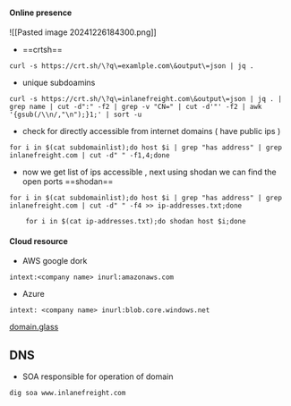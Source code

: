 
#### Online presence

![[Pasted image 20241226184300.png]]
- ==crtsh==

```shell-session
curl -s https://crt.sh/\?q\=examlple.com\&output\=json | jq .
```

- unique subdoamins

```shell-session
curl -s https://crt.sh/\?q\=inlanefreight.com\&output\=json | jq . | grep name | cut -d":" -f2 | grep -v "CN=" | cut -d'"' -f2 | awk '{gsub(/\\n/,"\n");}1;' | sort -u
```

- check for directly accessible from internet domains ( have public ips )

```shell-session
for i in $(cat subdomainlist);do host $i | grep "has address" | grep inlanefreight.com | cut -d" " -f1,4;done
```

- now we get list of ips accessible , next using shodan we can find the open ports ==shodan==

```shell-session
for i in $(cat subdomainlist);do host $i | grep "has address" | grep inlanefreight.com | cut -d" " -f4 >> ip-addresses.txt;done

	for i in $(cat ip-addresses.txt);do shodan host $i;done
```

#### Cloud resource

- AWS google dork
```
intext:<company name> inurl:amazonaws.com
```

- Azure
```
intext: <company name> inurl:blob.core.windows.net
```

[domain.glass](https://domain.glass/)


## DNS

- SOA responsible for operation of domain

```shell-session
dig soa www.inlanefreight.com
```

